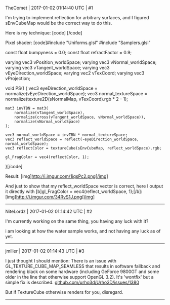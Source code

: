 TheComet | 2017-01-02 01:14:40 UTC | #1

I'm trying to implement reflection for arbitrary surfaces, and I figured sEnvCubeMap would be the correct way to do this.

Here is my technique:
[code]<technique vs="RefractionReflection_VS" ps="RefractionReflection_PS" >
    <pass name="refract" />
</technique>[/code]

Pixel shader:
[code]#include "Uniforms.glsl"
#include "Samplers.glsl"

const float bumpyness = 0.0;
const float refractFactor = 0.9;

varying vec3 vPosition_worldSpace;
varying vec3 vNormal_worldSpace;
varying vec3 vTangent_worldSpace;
varying vec3 vEyeDirection_worldSpace;
varying vec2 vTexCoord;
varying vec3 vProjection;

void PS()
{
    vec3 eyeDirection_worldSpace = normalize(vEyeDirection_worldSpace);
    vec3 normal_textureSpace = normalize(texture2D(sNormalMap, vTexCoord).rgb * 2 - 1);

    mat3 invTBN = mat3(
        normalize(vTangent_worldSpace),
        normalize(cross(vTangent_worldSpace, vNormal_worldSpace)),
        normalize(vNormal_worldSpace)
    );

    vec3 normal_worldSpace = invTBN * normal_textureSpace;
    vec3 reflect_worldSpace = reflect(-eyeDirection_worldSpace, normal_worldSpace);
    vec3 reflectColor = textureCube(sEnvCubeMap, reflect_worldSpace).rgb;

    gl_FragColor = vec4(reflectColor, 1);
}[/code]

Result:
[img]http://i.imgur.com/1iqsPc2.png[/img]

And just to show that my reflect_worldSpace vector is correct, here I output it directly with [b]gl_FragColor = vec4(reflect_worldSpace, 1);[/b]:
[img]http://i.imgur.com/34RvS1J.png[/img]

-------------------------

NiteLordz | 2017-01-02 01:14:42 UTC | #2

I'm currently working on the same thing, you having any luck with it?

i am looking at how the water sample works, and not having any luck as of yet.

-------------------------

jmiller | 2017-01-02 01:14:43 UTC | #3

I just thought I should mention: There is an issue with GL_TEXTURE_CUBE_MAP_SEAMLESS that results in software fallback and rendering black on some hardware (including GeForce 9800GT and some older in the line that otherwise support OpenGL 3.2). It's 'wontfix' but a simple fix is described.
[github.com/urho3d/Urho3D/issues/1380](https://github.com/urho3d/Urho3D/issues/1380)

But if TextureCube otherwise renders for you, disregard.

-------------------------

